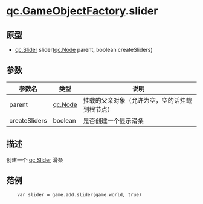 # [qc.GameObjectFactory](GameObjectFactory.md).slider

## 原型
* [qc.Slider](CSlider.md) slider([qc.Node](CNode.md) parent, boolean createSliders)

## 参数
| 参数名 | 类型 | 说明 |
| ----------- | ----------- | ----------- |
| parent | [qc.Node](CNode.md) | 挂载的父亲对象（允许为空，空的话挂载到根节点） |
| createSliders | boolean |  是否创建一个显示滑条 |

## 描述
创建一个 [qc.Slider](CSlider.md) 滑条

## 范例
````
    var slider = game.add.slider(game.world, true)
````
